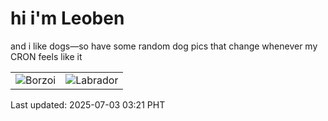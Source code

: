 # hi i'm Leoben

and i like dogs—so have some random dog pics that change whenever my CRON feels like it

|  |  |
|--------|----------|
| ![Borzoi](https://random-dog-vercel.vercel.app/api/random-borzoi?v=1751484102) | ![Labrador](https://random-dog-vercel.vercel.app/api/random-labrador?v=1751484102) |

Last updated: 2025-07-03 03:21 PHT
